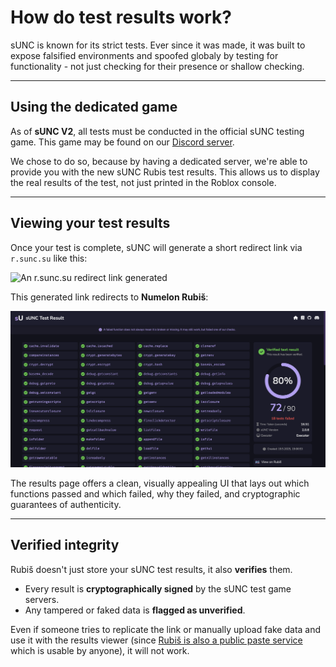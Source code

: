 # How do test results work?

sUNC is known for its strict tests. Ever since it was made, it was built to expose falsified environments and spoofed globaly by testing for functionality - not just checking for their presence or shallow checking.

---

## Using the dedicated game

As of **sUNC V2**, all tests must be conducted in the official sUNC testing game. This game may be found on our [Discord server](https://discord.gg/FNNfTUpFYv).

We chose to do so, because by having a dedicated server, we're able to provide you with the new sUNC Rubis test results. This allows us to display the real results of the test, not just printed in the Roblox console.

---

## Viewing your test results

Once your test is complete, sUNC will generate a short redirect link via `r.sunc.su` like this:

![An `r.sunc.su` redirect link generated](./assets/test-results/melon.nu.png)

This generated link redirects to **Numelon Rubiš**:

![An sUNC Test Result being displayed with Numelon Rubiš](./assets/test-results/RubisTestResult.png)

The results page offers a clean, visually appealing UI that lays out which functions passed and which failed, why they failed, and cryptographic guarantees of authenticity.

---

## Verified integrity

Rubiš doesn't just store your sUNC test results, it also **verifies** them.

- Every result is **cryptographically signed** by the sUNC test game servers.
- Any tampered or faked data is **flagged as unverified**.

Even if someone tries to replicate the link or manually upload fake data and use it with the results viewer (since [Rubiš is also a public paste service](https://rubis.app) which is usable by anyone), it will not work.
